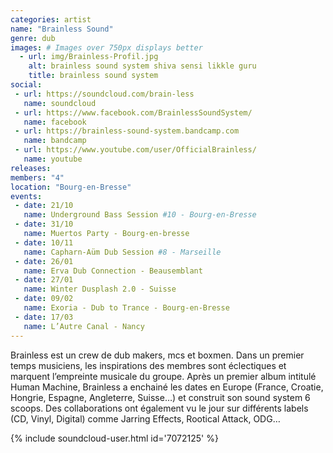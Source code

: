```yaml
---
categories: artist
name: "Brainless Sound"
genre: dub
images: # Images over 750px displays better
  - url: img/Brainless-Profil.jpg
    alt: brainless sound system shiva sensi likkle guru
    title: brainless sound system
social:
 - url: https://soundcloud.com/brain-less
   name: soundcloud
 - url: https://www.facebook.com/BrainlessSoundSystem/
   name: facebook
 - url: https://brainless-sound-system.bandcamp.com
   name: bandcamp
 - url: https://www.youtube.com/user/OfficialBrainless/
   name: youtube
releases:
members: "4"
location: "Bourg-en-Bresse"
events:
 - date: 21/10
   name: Underground Bass Session #10 - Bourg-en-Bresse
 - date: 31/10
   name: Muertos Party - Bourg-en-bresse
 - date: 10/11
   name: Capharn-Aüm Dub Session #8 - Marseille
 - date: 26/01
   name: Erva Dub Connection - Beausemblant 
 - date: 27/01
   name: Winter Dusplash 2.0 - Suisse
 - date: 09/02
   name: Exoria - Dub to Trance - Bourg-en-Bresse
 - date: 17/03
   name: L’Autre Canal - Nancy
---
```

Brainless est un crew de dub makers, mcs et boxmen. Dans un premier temps musiciens, les inspirations des membres sont éclectiques et marquent l’empreinte musicale du groupe. Après un premier album intitulé Human Machine, Brainless a enchainé les dates en Europe (France, Croatie, Hongrie, Espagne, Angleterre, Suisse…) et construit son sound system 6 scoops. Des collaborations ont également vu le jour sur différents labels (CD, Vinyl, Digital) comme Jarring Effects, Rootical Attack, ODG…  

{% include soundcloud-user.html id='7072125' %}
